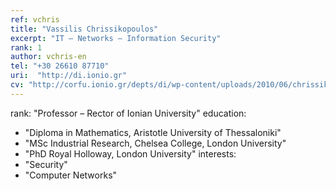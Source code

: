 ```yaml
---
ref: vchris
title: "Vassilis Chrissikopoulos"
excerpt: "IT – Networks – Information Security"
rank: 1
author: vchris-en
tel: "+30 26610 87710"
uri:  "http://di.ionio.gr"
cv: "http://corfu.ionio.gr/depts/di/wp-content/uploads/2010/06/chrissikopoulos_cv_gr_2015.pdf"
---
```


rank: "Professor – Rector of Ionian University"
education:
  - "Diploma in Mathematics, Aristotle University of Thessaloniki"
  - "MSc Industrial Research, Chelsea College, London University"
  - "PhD Royal Holloway, London University"
interests:
  - "Security"
  - "Computer Networks"
